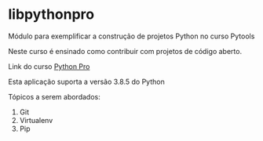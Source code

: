 # libpythonpro
Módulo para exemplificar a construção de projetos Python no curso Pytools

Neste curso é ensinado como contribuir com projetos de código aberto.

Link do curso [Python Pro](https://python.pro.br)

Esta aplicação suporta a versão 3.8.5 do Python

Tópicos a serem abordados:
1. Git
2. Virtualenv
3. Pip